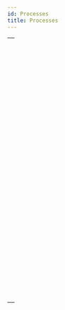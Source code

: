 ```yaml
---
id: Processes
title: Processes
---
```



||
|---|
|[<!-- INCLUDE #_command_.ABORT PROCESS BY ID.Syntax -->](../../commands-legacy/abort-process-by-id.md)<br/>|
|[<!-- INCLUDE #_command_.Count tasks.Syntax -->](../../commands-legacy/count-tasks.md)<br/>|
|[<!-- INCLUDE #_command_.Count user processes.Syntax -->](../../commands-legacy/count-user-processes.md)<br/>|
|[<!-- INCLUDE #_command_.Count users.Syntax -->](../../commands-legacy/count-users.md)<br/>|
|[<!-- INCLUDE #_command_.Current process.Syntax -->](../../commands-legacy/current-process.md)<br/>|
|[<!-- INCLUDE #_command_.Current process name.Syntax -->](../../commands-legacy/current-process-name.md)<br/>|
|[<!-- INCLUDE #_command_.DELAY PROCESS.Syntax -->](../../commands-legacy/delay-process.md)<br/>|
|[<!-- INCLUDE #_command_.EXECUTE ON CLIENT.Syntax -->](../../commands-legacy/execute-on-client.md)<br/>|
|[<!-- INCLUDE #_command_.Execute on server.Syntax -->](../../commands-legacy/execute-on-server.md)<br/>|
|[<!-- INCLUDE #_command_.GET REGISTERED CLIENTS.Syntax -->](../../commands-legacy/get-registered-clients.md)<br/>|
|[<!-- INCLUDE #_command_.New process.Syntax -->](../../commands-legacy/new-process.md)<br/>|
|[<!-- INCLUDE #_command_.PAUSE PROCESS.Syntax -->](../../commands-legacy/pause-process.md)<br/>|
|[<!-- INCLUDE #_command_.Process aborted.Syntax -->](../../commands-legacy/process-aborted.md)<br/>|
|[<!-- INCLUDE #_command_.Process activity.Syntax -->](../../commands/process-activity.md)<br/>|
|[<!-- INCLUDE #_command_.Process info.Syntax -->](../../commands/process-info.md)<br/>|
|[<!-- INCLUDE #_command_.Process number.Syntax -->](../../commands/process-number.md)<br/>|
|[<!-- INCLUDE #_command_.Process state.Syntax -->](../../commands-legacy/process-state.md)<br/>|
|[<!-- INCLUDE #_command_.REGISTER CLIENT.Syntax -->](../../commands-legacy/register-client.md)<br/>|
|[<!-- INCLUDE #_command_.RESUME PROCESS.Syntax -->](../../commands-legacy/resume-process.md)<br/>|
|[<!-- INCLUDE #_command_.Session.Syntax -->](../../commands/session.md)<br/>|
|[<!-- INCLUDE #_command_.Session info.Syntax -->](../../commands/session-info.md)<br/>|
|[<!-- INCLUDE #_command_.Session storage.Syntax -->](../../commands-legacy/session-storage.md)<br/>|
|[<!-- INCLUDE #_command_.UNREGISTER CLIENT.Syntax -->](../../commands-legacy/unregister-client.md)<br/>|
